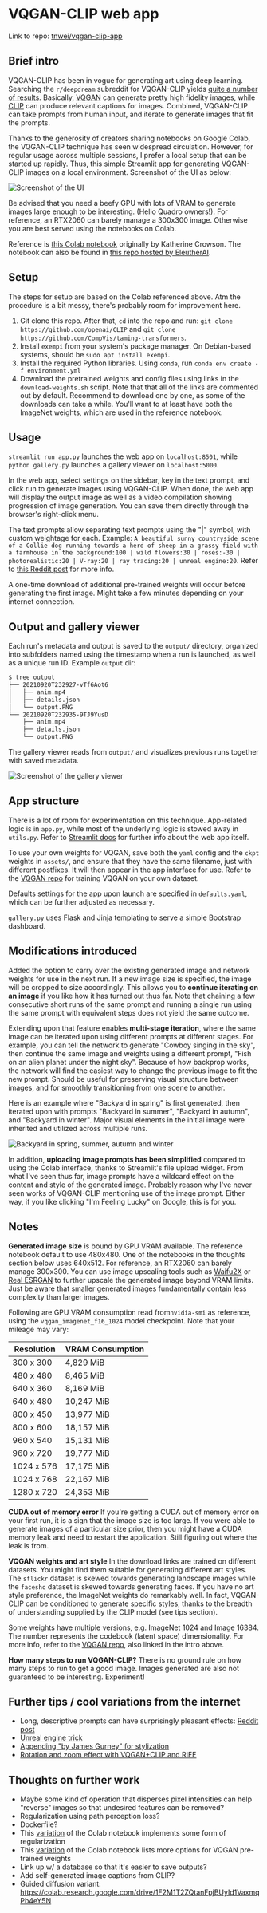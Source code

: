 # VQGAN-CLIP web app

Link to repo: [tnwei/vqgan-clip-app](https://github.com/tnwei/vqgan-clip-app)

## Brief intro

VQGAN-CLIP has been in vogue for generating art using deep learning. Searching the `r/deepdream` subreddit for VQGAN-CLIP yields [quite a number of results](https://www.reddit.com/r/deepdream/search?q=vqgan+clip&restrict_sr=on). Basically, [VQGAN](https://github.com/CompVis/taming-transformers) can generate pretty high fidelity images, while [CLIP](https://github.com/openai/CLIP) can produce relevant captions for images. Combined, VQGAN-CLIP can take prompts from human input, and iterate to generate images that fit the prompts.

Thanks to the generosity of creators sharing notebooks on Google Colab, the VQGAN-CLIP technique has seen widespread circulation. However, for regular usage across multiple sessions, I prefer a local setup that can be started up rapidly. Thus, this simple Streamlit app for generating VQGAN-CLIP images on a local environment. Screenshot of the UI as below:

![Screenshot of the UI](docs/ui.jpeg)

Be advised that you need a beefy GPU with lots of VRAM to generate images large enough to be interesting. (Hello Quadro owners!). For reference, an RTX2060 can barely manage a 300x300 image. Otherwise you are best served using the notebooks on Colab.

Reference is [this Colab notebook](https://colab.research.google.com/drive/1L8oL-vLJXVcRzCFbPwOoMkPKJ8-aYdPN?usp=sharing) originally by Katherine Crowson. The notebook can also be found in [this repo hosted by EleutherAI](https://github.com/EleutherAI/vqgan-clip).

## Setup

The steps for setup are based on the Colab referenced above. Atm the procedure is a bit messy, there's probably room for improvement here. 

1. Git clone this repo. After that, `cd` into the repo and run: `git clone https://github.com/openai/CLIP` and `git clone https://github.com/CompVis/taming-transformers`.
2. Install `exempi` from your system's package manager. On Debian-based systems, should be `sudo apt install exempi`. 
3. Install the required Python libraries. Using `conda`, run `conda env create -f environment.yml`
4. Download the pretrained weights and config files using links in the `download-weights.sh` script. Note that that all of the links are commented out by default. Recommend to download one by one, as some of the downloads can take a while. You'll want to at least have both the ImageNet weights, which are used in the reference notebook.

## Usage

`streamlit run app.py` launches the web app on `localhost:8501`, while `python gallery.py` launches a gallery viewer on `localhost:5000`. 

In the web app, select settings on the sidebar, key in the text prompt, and click run to generate images using VQGAN-CLIP. When done, the web app will display the output image as well as a video compilation showing progression of image generation. You can save them directly through the browser's right-click menu. 

The text prompts allow separating text prompts using the "|" symbol, with custom weightage for each. Example: `A beautiful sunny countryside scene of a Collie dog running towards a herd of sheep in a grassy field with a farmhouse in the background:100 | wild flowers:30 | roses:-30 | photorealistic:20 | V-ray:20 | ray tracing:20 | unreal engine:20`. Refer to [this Reddit post](https://www.reddit.com/r/bigsleep/comments/p15fis/tutorial_an_introduction_for_newbies_to_using_the/) for more info. 

A one-time download of additional pre-trained weights will occur before generating the first image. Might take a few minutes depending on your internet connection.

## Output and gallery viewer

Each run's metadata and output is saved to the `output/` directory, organized into subfolders named using the timestamp when a run is launched, as well as a unique run ID. Example `output` dir:

``` bash
$ tree output
├── 20210920T232927-vTf6Aot6
│   ├── anim.mp4
│   ├── details.json
│   └── output.PNG
└── 20210920T232935-9TJ9YusD
    ├── anim.mp4
    ├── details.json
    └── output.PNG
```

The gallery viewer reads from `output/` and visualizes previous runs together with saved metadata. 

![Screenshot of the gallery viewer](docs/gallery.jpg)

## App structure

<!-- move to ARCHITECTURE.md? -->

There is a lot of room for experimentation on this technique. App-related logic is in `app.py`, while most of the underlying logic is stowed away in `utils.py`. Refer to [Streamlit docs](https://docs.streamlit.io/en/stable/index.html) for further info about the web app itself. 

To use your own weights for VQGAN, save both the `yaml` config and the `ckpt` weights in `assets/`, and ensure that they have the same filename, just with different postfixes. It will then appear in the app interface for use. Refer to the [VQGAN repo](https://github.com/CompVis/taming-transformers) for training VQGAN on your own dataset.

Defaults settings for the app upon launch are specified in `defaults.yaml`, which can be further adjusted as necessary.

`gallery.py` uses Flask and Jinja templating to serve a simple Bootstrap dashboard.

## Modifications introduced

Added the option to carry over the existing generated image and network weights for use in the next run. If a new image size is specified, the image will be cropped to size accordingly. This allows you to **continue iterating on an image** if you like how it has turned out thus far. Note that chaining a few consecutive short runs of the same prompt and running a single run using the same prompt with equivalent steps does not yield the same outcome. 

Extending upon that feature enables **multi-stage iteration**, where the same image can be iterated upon using different prompts at different stages. For example, you can tell the network to generate "Cowboy singing in the sky", then continue the same image and weights using a different prompt, "Fish on an alien planet under the night sky". Because of how backprop works, the network will find the easiest way to change the previous image to fit the new prompt. Should be useful for preserving visual structure between images, and for smoothly transitioning from one scene to another.

Here is an example where "Backyard in spring" is first generated, then iterated upon with prompts "Backyard in summer", "Backyard in autumn", and "Backyard in winter". Major visual elements in the initial image were inherited and utilized across multiple runs.

![Backyard in spring, summer, autumn and winter](docs/four-seasons-20210808.jpg)

In addition, **uploading image prompts has been simplified** compared to using the Colab interface, thanks to Streamlit's file upload widget. From what I've seen thus far, image prompts have a wildcard effect on the content and style of the generated image. Probably reason why I've never seen works of VQGAN-CLIP mentioning use of the image prompt. Either way, if you like clicking "I'm Feeling Lucky" on Google, this is for you.

## Notes

**Generated image size** is bound by GPU VRAM available. The reference notebook default to use 480x480. One of the notebooks in the thoughts section below uses 640x512. For reference, an RTX2060 can barely manage 300x300. You can use image upscaling tools such as [Waifu2X](https://github.com/nagadomi/waifu2x) or [Real ESRGAN](https://github.com/xinntao/Real-ESRGAN) to further upscale the generated image beyond VRAM limits. Just be aware that smaller generated images fundamentally contain less complexity than larger images. 

Following are GPU VRAM consumption read from`nvidia-smi` as reference, using the `vqgan_imagenet_f16_1024` model checkpoint. Note that your mileage may vary:

| Resolution| VRAM Consumption |
| ----------| ---------------- |
| 300 x 300 | 4,829 MiB        |
| 480 x 480 | 8,465 MiB        |
| 640 x 360 | 8,169 MiB        |
| 640 x 480 | 10,247 MiB       |
| 800 x 450 | 13,977 MiB       |
| 800 x 600 | 18,157 MiB       |
| 960 x 540 | 15,131 MiB       |
| 960 x 720 | 19,777 MiB       |
| 1024 x 576| 17,175 MiB       |
| 1024 x 768| 22,167 MiB       |
| 1280 x 720| 24,353 MiB       |

**CUDA out of memory error** If you're getting a CUDA out of memory error on your first run, it is a sign that the image size is too large. If you were able to generate images of a particular size prior, then you might have a CUDA memory leak and need to restart the application. Still figuring out where the leak is from.

**VQGAN weights and art style** In the download links are trained on different datasets. You might find them suitable for generating different art styles. The `sflickr` dataset is skewed towards generating landscape images while the `faceshq` dataset is skewed towards generating faces. If you have no art style preference, the ImageNet weights do remarkably well. In fact, VQGAN-CLIP can be conditioned to generate specific styles, thanks to the breadth of understanding supplied by the CLIP model (see tips section).

Some weights have multiple versions, e.g. ImageNet 1024 and Image 16384. The number represents the codebook (latent space) dimensionality. For more info, refer to the [VQGAN repo](https://github.com/CompVis/taming-transformers), also linked in the intro above.

**How many steps to run VQGAN-CLIP?** There is no ground rule on how many steps to run to get a good image. Images generated are also not guaranteed to be interesting. Experiment! 

## Further tips / cool variations from the internet

+ Long, descriptive prompts can have surprisingly pleasant effects: [Reddit post](https://www.reddit.com/r/MediaSynthesis/comments/oej9qc/gptneo_vqganclip/)
+ [Unreal engine trick](https://twitter.com/arankomatsuzaki/status/1399471244760649729?s=20)
+ [Appending "by James Gurney" for stylization](https://moultano.wordpress.com/2021/07/20/tour-of-the-sacred-library/)
+ [Rotation and zoom effect with VQGAN+CLIP and RIFE](https://www.reddit.com/r/MediaSynthesis/comments/oos5xu/rotate_and_zoom_effect_with_vqganclip_and_rife/)

## Thoughts on further work

+ Maybe some kind of operation that disperses pixel intensities can help "reverse" images so that undesired features can be removed? 
+ Regularization using path perception loss?
+ Dockerfile?
+ This [variation](https://colab.research.google.com/drive/1gFn9u3oPOgsNzJWEFmdK-N9h_y65b8fj) of the Colab notebook implements some form of regularization
+ This [variation](https://colab.research.google.com/drive/1go6YwMFe5MX6XM9tv-cnQiSTU50N9EeT?usp=sharing#scrollTo=EXMSuW2EQWsd) of the Colab notebook lists more options for VQGAN pre-trained weights
+ Link up w/ a database so that it's easier to save outputs?
+ Add self-generated image captions from CLIP?
+ Guided diffusion variant: https://colab.research.google.com/drive/1F2M1T2ZQtanFpjBUyId1VaxmqPb4eY5N
